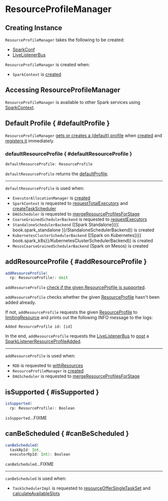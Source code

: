 # ResourceProfileManager

## Creating Instance

`ResourceProfileManager` takes the following to be created:

* <span id="sparkConf"> [SparkConf](../SparkConf.md)
* <span id="listenerBus"> [LiveListenerBus](../scheduler/LiveListenerBus.md)

`ResourceProfileManager` is created when:

* `SparkContext` is [created](../SparkContext.md#_resourceProfileManager)

## Accessing ResourceProfileManager

`ResourceProfileManager` is available to other Spark services using [SparkContext](../SparkContext.md#ResourceProfileManager).

## Default Profile { #defaultProfile }

`ResourceProfileManager` [gets or creates a (default) profile](ResourceProfile.md#getOrCreateDefaultProfile) when [created](#creating-instance) and [registers it](#addResourceProfile) immediately.

### defaultResourceProfile { #defaultResourceProfile }

```scala
defaultResourceProfile: ResourceProfile
```

`defaultResourceProfile` returns the [defaultProfile](#defaultProfile).

---

`defaultResourceProfile` is used when:

* `ExecutorAllocationManager` is [created](../dynamic-allocation/ExecutorAllocationManager.md#defaultProfileId)
* `SparkContext` is requested to [requestTotalExecutors](../SparkContext.md#requestTotalExecutors) and [createTaskScheduler](../SparkContext.md#createTaskScheduler)
* `DAGScheduler` is requested to [mergeResourceProfilesForStage](../scheduler/DAGScheduler.md#mergeResourceProfilesForStage)
* `CoarseGrainedSchedulerBackend` is requested to [requestExecutors](../scheduler/CoarseGrainedSchedulerBackend.md#requestExecutors)
* `StandaloneSchedulerBackend` ([Spark Standalone]({{ book.spark_standalone }}/StandaloneSchedulerBackend)) is created
* `KubernetesClusterSchedulerBackend` ([Spark on Kubernetes]({{ book.spark_k8s}}/KubernetesClusterSchedulerBackend)) is created
* `MesosCoarseGrainedSchedulerBackend` (Spark on Mesos) is created

## addResourceProfile { #addResourceProfile }

```scala
addResourceProfile(
  rp: ResourceProfile): Unit
```

`addResourceProfile` [check if the given ResourceProfile is supported](#isSupported).

`addResourceProfile` checks whether the given [ResourceProfile](ResourceProfile.md) hasn't been added already.

If not, `addResourceProfile` requests the given [ResourceProfile](ResourceProfile.md) to [limitingResource](#limitingResource) and prints out the following INFO message to the logs:

```text
Added ResourceProfile id: [id]
```

In the end, `addResourceProfile` requests the [LiveListenerBus](#listenerBus) to [post](../scheduler/LiveListenerBus.md#post) a [SparkListenerResourceProfileAdded](../SparkListenerEvent.md#SparkListenerResourceProfileAdded).

---

`addResourceProfile` is used when:

* `RDD` is requested to [withResources](../rdd/RDD.md#withResources)
* `ResourceProfileManager` is [created](#defaultProfile)
* `DAGScheduler` is requested to [mergeResourceProfilesForStage](../scheduler/DAGScheduler.md#mergeResourceProfilesForStage)

## isSupported { #isSupported }

```scala
isSupported(
  rp: ResourceProfile): Boolean
```

`isSupported`...FIXME

## canBeScheduled { #canBeScheduled }

```scala
canBeScheduled(
  taskRpId: Int,
  executorRpId: Int): Boolean
```

`canBeScheduled`...FIXME

---

`canBeScheduled` is used when:

* `TaskSchedulerImpl` is requested to [resourceOfferSingleTaskSet](../scheduler/TaskSchedulerImpl.md#resourceOfferSingleTaskSet) and [calculateAvailableSlots](../scheduler/TaskSchedulerImpl.md#calculateAvailableSlots)
